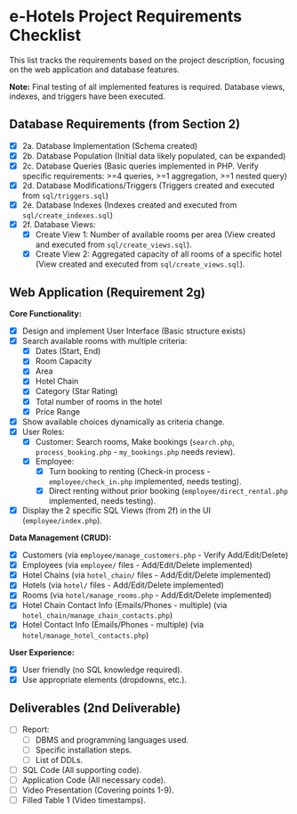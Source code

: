# e-Hotels Project Requirements Checklist

This list tracks the requirements based on the project description, focusing on the web application and database features.

**Note:** Final testing of all implemented features is required. Database views, indexes, and triggers have been executed.

## Database Requirements (from Section 2)

- [x] 2a. Database Implementation (Schema created)
- [x] 2b. Database Population (Initial data likely populated, can be expanded)
- [x] 2c. Database Queries (Basic queries implemented in PHP. Verify specific requirements: >=4 queries, >=1 aggregation, >=1 nested query)
- [x] 2d. Database Modifications/Triggers (Triggers created and executed from `sql/triggers.sql`)
- [x] 2e. Database Indexes (Indexes created and executed from `sql/create_indexes.sql`)
- [x] 2f. Database Views:
    - [x] Create View 1: Number of available rooms per area (View created and executed from `sql/create_views.sql`).
    - [x] Create View 2: Aggregated capacity of all rooms of a specific hotel (View created and executed from `sql/create_views.sql`).

## Web Application (Requirement 2g)

**Core Functionality:**
- [x] Design and implement User Interface (Basic structure exists)
- [x] Search available rooms with multiple criteria:
    - [x] Dates (Start, End)
    - [x] Room Capacity
    - [x] Area
    - [x] Hotel Chain
    - [x] Category (Star Rating)
    - [x] Total number of rooms in the hotel
    - [x] Price Range
- [x] Show available choices dynamically as criteria change.
- [x] User Roles:
    - [x] Customer: Search rooms, Make bookings (`search.php`, `process_booking.php` - `my_bookings.php` needs review).
    - [x] Employee:
        - [x] Turn booking to renting (Check-in process - `employee/check_in.php` implemented, needs testing).
        - [x] Direct renting without prior booking (`employee/direct_rental.php` implemented, needs testing).
- [x] Display the 2 specific SQL Views (from 2f) in the UI (`employee/index.php`).

**Data Management (CRUD):**
- [x] Customers (via `employee/manage_customers.php` - Verify Add/Edit/Delete)
- [x] Employees (via `employee/` files - Add/Edit/Delete implemented)
- [x] Hotel Chains (via `hotel_chain/` files - Add/Edit/Delete implemented)
- [x] Hotels (via `hotel/` files - Add/Edit/Delete implemented)
- [x] Rooms (via `hotel/manage_rooms.php` - Add/Edit/Delete implemented)
- [x] Hotel Chain Contact Info (Emails/Phones - multiple) (via `hotel_chain/manage_chain_contacts.php`)
- [x] Hotel Contact Info (Emails/Phones - multiple) (via `hotel/manage_hotel_contacts.php`)

**User Experience:**
- [x] User friendly (no SQL knowledge required).
- [x] Use appropriate elements (dropdowns, etc.).

## Deliverables (2nd Deliverable)

- [ ] Report:
    - [ ] DBMS and programming languages used.
    - [ ] Specific installation steps.
    - [ ] List of DDLs.
- [ ] SQL Code (All supporting code).
- [ ] Application Code (All necessary code).
- [ ] Video Presentation (Covering points 1-9).
- [ ] Filled Table 1 (Video timestamps). 